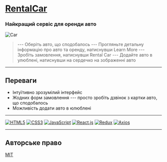 # [RentalCar](https://lili2628.github.io/test-task-cars/)
### Найкращий сервіс для оренди авто
   ![Car](https://images.freeimages.com/fic/images/icons/598/transport/256/cargrey.png)
 


> --- Оберіть авто, що сподобалось
> --- Прогляньте детальну інформацію про авто та оренду, натиснувши Learn More
> --- Зробіть замовлення, натиснувши Rental Car
> --- Додайте авто в улюблені, натиснувши на сердечко на зображенні авто 

_____________________

## Переваги

- Інтуїтивно зрозумілий інтерфейс
- Жодних форм замовлення --- просто зробіть дзвінок з картки авто, що сподобалось
- Можливість додати авто в юлюблені

______________

[![HTML5](https://img.shields.io/badge/HTML5-E34F26?style=for-the-badge&logo=html5&logoColor=white)](#) [![CSS3](https://img.shields.io/badge/CSS3-1572B6?style=for-the-badge&logo=css3&logoColor=white)](#) [![JavaScript](https://img.shields.io/badge/JavaScript-323330?style=for-the-badge&logo=javascript&logoColor=F7DF1E)](#) [![React.js](https://img.shields.io/badge/React-20232A?style=for-the-badge&logo=react&logoColor=61DAFB)](#) [![Redux](https://img.shields.io/badge/Redux-593D88?style=for-the-badge&logo=redux&logoColor=white)](#) [![Axios](https://img.shields.io/badge/Axios-red?logo=axios&logoColor=white)](#)

_______________________

## Авторське право

[MIT](https://opensource.org/licenses/MIT)
